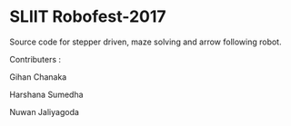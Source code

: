 # SLIIT Robofest-2017


Source code for stepper driven, maze solving and arrow following robot.


Contributers :


Gihan Chanaka

Harshana Sumedha

Nuwan Jaliyagoda

